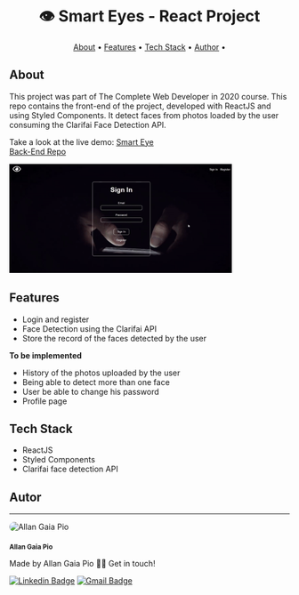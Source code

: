 <h1 align="center">
   👁️ Smart Eyes - React Project
</h1>

<p align="center">
 <a href="#about">About</a> •
 <a href="#features">Features</a> • 
 <a href="#tech-stack">Tech Stack</a> •  
 <a href="#author">Author</a> • 
</p>


## About
This project was part of The Complete Web Developer in 2020 course.
This repo contains the front-end of the project, developed with ReactJS and using Styled Components. It detect faces from photos loaded by the user consuming the Clarifai Face Detection API.

Take a look at the live demo: <a href="https://smart-eye-face-recognition.herokuapp.com/" target="_blank">Smart Eye</a> <br/>
<a href="https://github.com/allangpio/smart-eye-api" target="_blank">Back-End Repo</a>

<img alt="Smart Eye - Desktop" title="Smart Eye - Desktop" src="./smart-eye.gif" width='400' />

## Features

<ul>
  <li>Login and register</li>
  <li>Face Detection using the Clarifai API</li>
  <li>Store the record of the faces detected by the user</li>
</ul>

**To be implemented**
<ul>
  <li>History of the photos uploaded by the user</li>
  <li>Being able to detect more than one face</li>
  <li>User be able to change his password</li>
  <li>Profile page</li>
</ul>

 
## Tech Stack

<ul>
  <li>ReactJS</li>
  <li>Styled Components</li>
  <li>Clarifai face detection API</li>
</ul>


## Autor
---

<img style="border-radius: 100px;" src="https://avatars1.githubusercontent.com/u/63213995?s=460&u=06c696b4fb4c2795ba97e524c580308cb7d591be&v=4" width="100px;" alt="Allan Gaia Pio"/>

<sub><b>Allan Gaia Pio</b></sub>


Made by Allan Gaia Pio 👋🏽 Get in touch!

[![Linkedin Badge](https://img.shields.io/badge/-Allan-blue?style=flat-square&logo=Linkedin&logoColor=white&link=https://www.linkedin.com/in/allangp/)](https://www.linkedin.com/in/allangp/) 
[![Gmail Badge](https://img.shields.io/badge/-gpioallan@gmail.com-c14438?style=flat-square&logo=Gmail&logoColor=white&link=mailto:gpioallan@gmail.com)](mailto:gpioallan@gmail.com)



